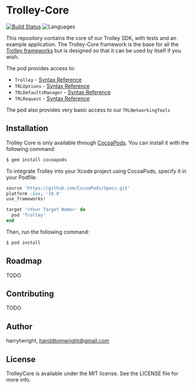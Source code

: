 

# Trolley-Core

[![Build Status](https://travis-ci.org/Off-Piste/Trolley-Core.svg?branch=master)](https://travis-ci.org/Off-Piste/Trolley-Core)
![Languages](https://img.shields.io/badge/languages-Swift%20%7C%20ObjC-orange.svg)

This repository contains the core of our Trolley SDK, with tests and an example application. The Trolley-Core framework is the base for all the [Trolley frameworks](http://trolleyio/docs/ios/specs?spec=all) but is designed so that it can be used by itself if you wish.

The pod provides access to:

* ``Trolley`` - [Syntax Reference](http://)
* ``TRLOptions`` - [Syntax Reference](http://)
* ``TRLDefaultsManager`` - [Syntax Reference](http://)
* ``TRLRequest`` - [Syntax Reference](http://)

The pod also provides very basic access to our ``TRLNetworkingTools``

## Installation

Trolley Core is only available through [CocoaPods](http://cocoapods.org). You can install it with the following command:

```bash
$ gem install cocoapods
```

To integrate Trolley into your Xcode project using CocoaPods, specify it in your Podfile:

```ruby
source 'https://github.com/CocoaPods/Specs.git'
platform :ios, '10.0'
use_frameworks!

target '<Your Target Name>' do
  pod 'Trolley'
end
```

Then, run the following command:

```bash
$ pod install
```

## Roadmap

TODO

## Contributing

TODO

## Author

harrytwright, haroldtomwright@gmail.com

## License

TrolleyCore is available under the MIT license. See the LICENSE file for more info.
